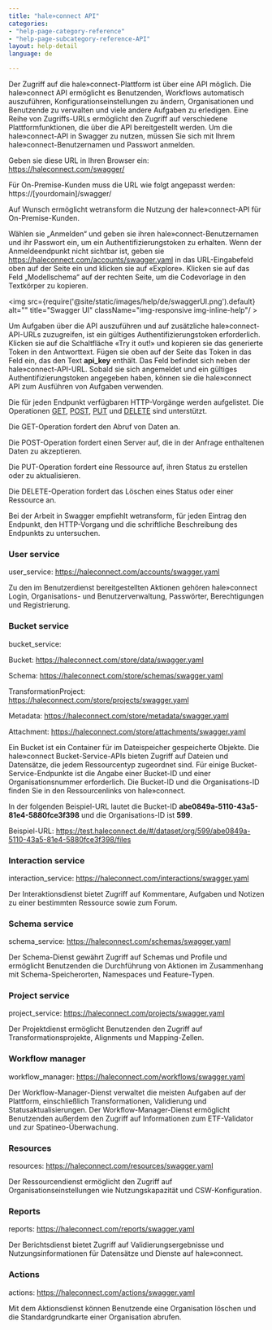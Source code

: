 ```yaml
---
title: "hale»connect API"
categories:
- "help-page-category-reference"
- "help-page-subcategory-reference-API"
layout: help-detail
language: de

---
```


Der Zugriff auf die hale»connect-Plattform ist über eine API möglich. Die hale»connect API ermöglicht es Benutzenden, Workflows automatisch auszuführen, Konfigurationseinstellungen zu ändern, Organisationen und Benutzende zu verwalten und viele andere Aufgaben zu erledigen. Eine Reihe von Zugriffs-URLs ermöglicht den Zugriff auf verschiedene Plattformfunktionen, die über die API bereitgestellt werden. Um die hale»connect-API in Swagger zu nutzen, müssen Sie sich mit Ihrem hale»connect-Benutzernamen und Passwort anmelden.

Geben sie diese URL in Ihren Browser ein: https://haleconnect.com/swagger/

Für On-Premise-Kunden muss die URL wie folgt angepasst werden: https://[yourdomain]/swagger/

Auf Wunsch ermöglicht wetransform die Nutzung der hale»connect-API für On-Premise-Kunden.

Wählen sie „Anmelden“ und geben sie ihren hale»connect-Benutzernamen und ihr Passwort ein, um ein Authentifizierungstoken zu erhalten. Wenn der Anmeldeendpunkt nicht sichtbar ist, geben sie https://haleconnect.com/accounts/swagger.yaml in das URL-Eingabefeld oben auf der Seite ein und klicken sie auf &laquo;Explore&raquo;. Klicken sie auf das Feld „Modellschema“ auf der rechten Seite, um die Codevorlage in den Textkörper zu kopieren.

<img src={require('@site/static/images/help/de/swaggerUI.png').default} alt="" title="Swagger UI" className="img-responsive img-inline-help"/ >

Um Aufgaben über die API auszuführen und auf zusätzliche hale»connect-API-URLs zuzugreifen, ist ein gültiges Authentifizierungstoken erforderlich. Klicken sie auf die Schaltfläche &laquo;Try it out!&raquo; und kopieren sie das generierte Token in den Antworttext. Fügen sie oben auf der Seite das Token in das Feld ein, das den Text **api_key** enthält. Das Feld befindet sich neben der hale»connect-API-URL. Sobald sie sich angemeldet und ein gültiges Authentifizierungstoken angegeben haben, können sie die hale»connect API zum Ausführen von Aufgaben verwenden.

Die für jeden Endpunkt verfügbaren HTTP-Vorgänge werden aufgelistet. Die Operationen [GET](https://datatracker.ietf.org/doc/html/rfc9110#name-get), [POST](https://datatracker.ietf.org/doc/html/rfc9110#name-post ), [PUT](https://datatracker.ietf.org/doc/html/rfc9110#name-put) und [DELETE](https://datatracker.ietf.org/doc/html/rfc9110#name-delete ) sind unterstützt.

Die GET-Operation fordert den Abruf von Daten an.

Die POST-Operation fordert einen Server auf, die in der Anfrage enthaltenen Daten zu akzeptieren.

Die PUT-Operation fordert eine Ressource auf, ihren Status zu erstellen oder zu aktualisieren.

Die DELETE-Operation fordert das Löschen eines Status oder einer Ressource an.

Bei der Arbeit in Swagger empfiehlt wetransform, für jeden Eintrag den Endpunkt, den HTTP-Vorgang und die schriftliche Beschreibung des Endpunkts zu untersuchen.

### User service
user_service: https://haleconnect.com/accounts/swagger.yaml

Zu den im Benutzerdienst bereitgestellten Aktionen gehören hale»connect Login, Organisations- und Benutzerverwaltung, Passwörter, Berechtigungen und Registrierung.

### Bucket service
bucket_service:

  Bucket: https://haleconnect.com/store/data/swagger.yaml

  Schema: https://haleconnect.com/store/schemas/swagger.yaml

  TransformationProject: https://haleconnect.com/store/projects/swagger.yaml

  Metadata: https://haleconnect.com/store/metadata/swagger.yaml

  Attachment: https://haleconnect.com/store/attachments/swagger.yaml

Ein Bucket ist ein Container für im Dateispeicher gespeicherte Objekte. Die hale»connect Bucket-Service-APIs bieten Zugriff auf Dateien und Datensätze, die jedem Ressourcentyp zugeordnet sind. Für einige Bucket-Service-Endpunkte ist die Angabe einer Bucket-ID und einer Organisationsnummer erforderlich. Die Bucket-ID und die Organisations-ID finden Sie in den Ressourcenlinks von hale»connect.

In der folgenden Beispiel-URL lautet die Bucket-ID **abe0849a-5110-43a5-81e4-5880fce3f398** und die Organisations-ID ist **599**.

Beispiel-URL: https://test.haleconnect.de/#/dataset/org/599/abe0849a-5110-43a5-81e4-5880fce3f398/files

### Interaction service
interaction_service: https://haleconnect.com/interactions/swagger.yaml

Der Interaktionsdienst bietet Zugriff auf Kommentare, Aufgaben und Notizen zu einer bestimmten Ressource sowie zum Forum.

### Schema service
schema_service: https://haleconnect.com/schemas/swagger.yaml

Der Schema-Dienst gewährt Zugriff auf Schemas und Profile und ermöglicht Benutzenden die Durchführung von Aktionen im Zusammenhang mit Schema-Speicherorten, Namespaces und Feature-Typen.

### Project service
project_service: https://haleconnect.com/projects/swagger.yaml

Der Projektdienst ermöglicht Benutzenden den Zugriff auf Transformationsprojekte, Alignments und Mapping-Zellen.

### Workflow manager
workflow_manager: https://haleconnect.com/workflows/swagger.yaml

Der Workflow-Manager-Dienst verwaltet die meisten Aufgaben auf der Plattform, einschließlich Transformationen, Validierung und Statusaktualisierungen. Der Workflow-Manager-Dienst ermöglicht Benutzenden außerdem den Zugriff auf Informationen zum ETF-Validator und zur Spatineo-Überwachung.

### Resources
resources: https://haleconnect.com/resources/swagger.yaml

Der Ressourcendienst ermöglicht den Zugriff auf Organisationseinstellungen wie Nutzungskapazität und CSW-Konfiguration.

### Reports
reports: https://haleconnect.com/reports/swagger.yaml

Der Berichtsdienst bietet Zugriff auf Validierungsergebnisse und Nutzungsinformationen für Datensätze und Dienste auf hale»connect.

### Actions
actions: https://haleconnect.com/actions/swagger.yaml

Mit dem Aktionsdienst können Benutzende eine Organisation löschen und die Standardgrundkarte einer Organisation abrufen.
